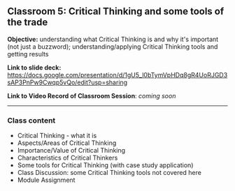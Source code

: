 ## Classroom 5: Critical Thinking and some tools of the trade

**Objective:** understanding what Critical Thinking is and why it's important (not just a buzzword); understanding/applying Critical Thinking tools and getting results

**Link to slide deck:** https://docs.google.com/presentation/d/1gU5_l0bTymVpHDq8gR4UoRJGD3sAP3PnPw9Cwqp5vQo/edit?usp=sharing

**Link to Video Record of Classroom Session**: _coming soon_

---
### Class content
- Critical Thinking - what it is
- Aspects/Areas of Critical Thinking
- Importance/Value of Critical Thinking
- Characteristics of Critical Thinkers
- Some tools for Critical Thinking (with case study application)
- Class Discussion: some Critical Thinking tools not covered here
- Module Assignment
